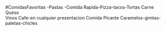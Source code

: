 #ComidasFavoritas
-Pastas
-Comida Rapida-Pizza-tacos-Tortas
Carne
Queso  
Vinos
Cafe-en cualquier presentacion
Comida Picante
Caramelos-gimtas-paletas-chicles